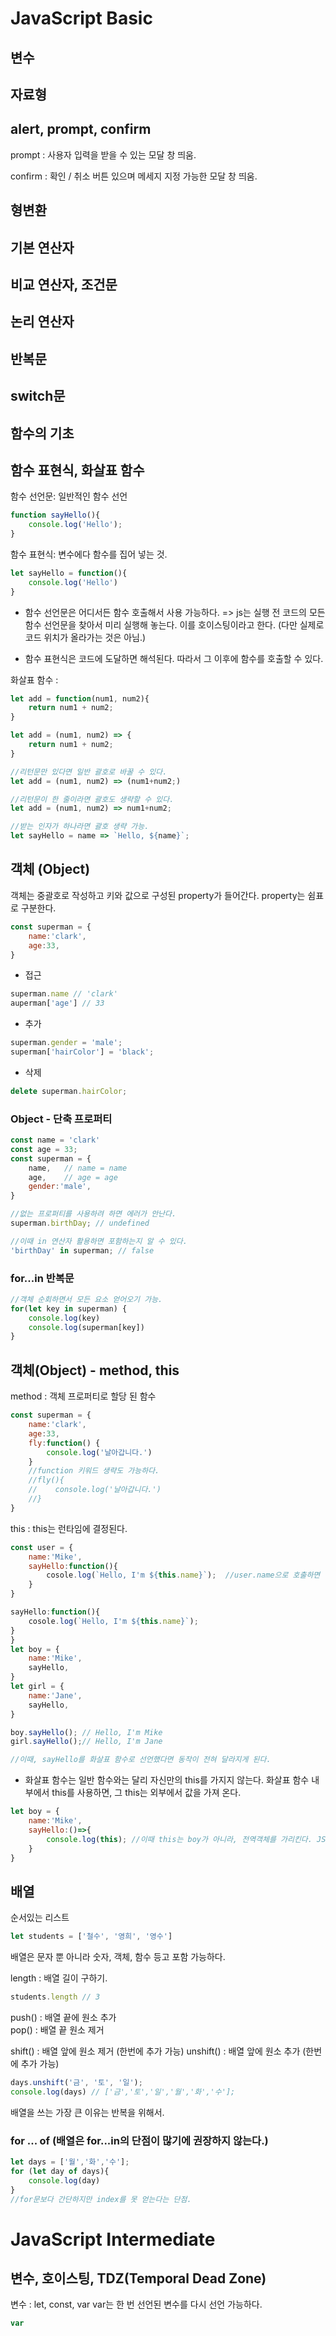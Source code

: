 # JavaScript Basic

## 변수
## 자료형
## alert, prompt, confirm
prompt : 사용자 입력을 받을 수 있는 모달 창 띄움.

confirm : 확인 / 취소 버튼 있으며 메세지 지정 가능한 모달 창 띄움.

## 형변환
## 기본 연산자
## 비교 연산자, 조건문
## 논리 연산자
## 반복문
## switch문
## 함수의 기초

## 함수 표현식, 화살표 함수
함수 선언문: 일반적인 함수 선언
```js
function sayHello(){
    console.log('Hello');
}
```

함수 표현식: 변수에다 함수를 집어 넣는 것.
```js
let sayHello = function(){
    console.log('Hello')
}
```

- 함수 선언문은 어디서든 함수 호출해서 사용 가능하다.
=> js는 실행 전 코드의 모든 함수 선언문을 찾아서 미리 실행해 놓는다. 이를 호이스팅이라고 한다. (다만 실제로 코드 위치가 올라가는 것은 아님.)

- 함수 표현식은 코드에 도달하면 해석된다. 따라서 그 이후에 함수를 호출할 수 있다.


화살표 함수 : 
```js
let add = function(num1, num2){
    return num1 + num2;
}

let add = (num1, num2) => {
    return num1 + num2;
}

//리턴문만 있다면 일반 괄호로 바꿀 수 있다.
let add = (num1, num2) => (num1+num2;)

//리턴문이 한 줄이라면 괄호도 생략할 수 있다.
let add = (num1, num2) => num1+num2;

//받는 인자가 하나라면 괄호 생략 가능.
let sayHello = name => `Hello, ${name}`;
```


## 객체 (Object)
객체는 중괄호로 작성하고 키와 값으로 구성된 property가 들어간다. property는 쉼표로 구분한다.
```js
const superman = {
    name:'clark',
    age:33,
}
```

- 접근
```js
superman.name // 'clark'
auperman['age'] // 33
```

- 추가
```js
superman.gender = 'male';
superman['hairColor'] = 'black';
```

- 삭제
```js
delete superman.hairColor;
```

### Object - 단축 프로퍼티
```js
const name = 'clark'
const age = 33;
const superman = {
    name,   // name = name
    age,    // age = age
    gender:'male',
}

//없는 프로퍼티를 사용하려 하면 에러가 안난다.
superman.birthDay; // undefined

//이때 in 연산자 활용하면 포함하는지 알 수 있다.
'birthDay' in superman; // false
```

### for...in 반복문
```js
//객체 순회하면서 모든 요소 얻어오기 가능.
for(let key in superman) {
    console.log(key)
    console.log(superman[key])
}
```


## 객체(Object) - method, this
method : 객체 프로퍼티로 할당 된 함수
```js
const superman = {
    name:'clark',
    age:33,
    fly:function() {
        console.log('날아갑니다.')
    }
    //function 키워드 생략도 가능하다.
    //fly(){
    //    console.log('날아갑니다.')
    //}
}
```


this : 
this는 런타임에 결정된다.
```js
const user = {
    name:'Mike',
    sayHello:function(){
        cosole.log(`Hello, I'm ${this.name}`);  //user.name으로 호출하면 문제가 생길 수 있음.
    }
}
```
```js
sayHello:function(){
    cosole.log(`Hello, I'm ${this.name}`);
}
}
let boy = {
    name:'Mike',
    sayHello,
}
let girl = {
    name:'Jane',
    sayHello,
}

boy.sayHello(); // Hello, I'm Mike
girl.sayHello();// Hello, I'm Jane

//이때, sayHello를 화살표 함수로 선언했다면 동작이 전혀 달라지게 된다.
```
- 화살표 함수는 일반 함수와는 달리 자신만의 this를 가지지 않는다. 화살표 함수 내부에서 this를 사용하면, 그 this는 외부에서 값을 가져 온다.

```js
let boy = {
    name:'Mike',
    sayHello:()=>{
        console.log(this); //이때 this는 boy가 아니라, 전역객체를 가리킨다. JS에서는 window, nodsJS에서는 global
    }
}
```


## 배열
순서있는 리스트
```js
let students = ['철수', '영희', '영수']
```
배열은 문자 뿐 아니라 숫자, 객체, 함수 등고 포함 가능하다.

length : 배열 길이 구하기. 
```js
students.length // 3
```
push() : 배열 끝에 원소 추가  
pop() : 배열 끝 원소 제거

shift() : 배열 앞에 원소 제거 (한번에 추가 가능) 
unshift() : 배열 앞에 원소 추가 (한번에 추가 가능)
```js
days.unshift('금', '토', '일');
console.log(days) // ['금','토','일','월','화','수'];
```

배열을 쓰는 가장 큰 이유는 반복을 위해서.

### for ... of (배열은 for...in의 단점이 많기에 권장하지 않는다.)
```js
let days = ['월','화','수'];
for (let day of days){
    console.log(day)
}
//for문보다 간단하지만 index를 못 얻는다는 단점.
```


# JavaScript Intermediate
## 변수, 호이스팅, TDZ(Temporal Dead Zone)
변수 : let, const, var
var는 한 번 선언된 변수를 다시 선언 가능하다.
```js
var
```